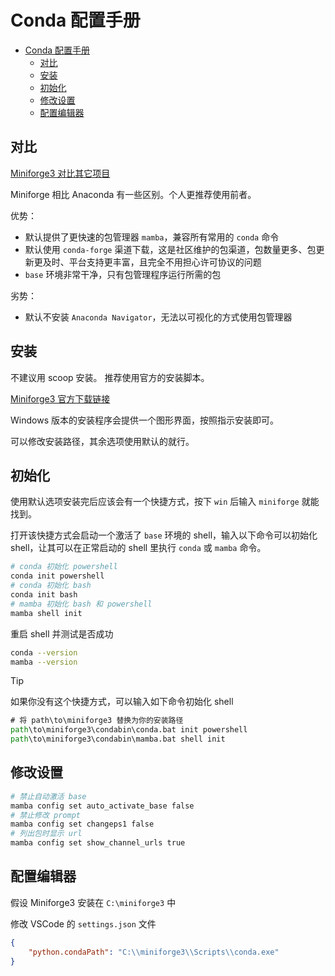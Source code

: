 # Conda 配置手册

- [Conda 配置手册](#conda-配置手册)
  - [对比](#对比)
  - [安装](#安装)
  - [初始化](#初始化)
  - [修改设置](#修改设置)
  - [配置编辑器](#配置编辑器)

## 对比

[Miniforge3 对比其它项目](https://conda-forge.org/docs/user/introduction/)

Miniforge 相比 Anaconda 有一些区别。个人更推荐使用前者。

优势：
  - 默认提供了更快速的包管理器 `mamba`，兼容所有常用的 `conda` 命令
  - 默认使用 `conda-forge` 渠道下载，这是社区维护的包渠道，包数量更多、包更新更及时、平台支持更丰富，且完全不用担心许可协议的问题
  - `base` 环境非常干净，只有包管理程序运行所需的包

劣势：
  - 默认不安装 `Anaconda Navigator`，无法以可视化的方式使用包管理器

## 安装

不建议用 scoop 安装。
推荐使用官方的安装脚本。

[Miniforge3 官方下载链接](https://conda-forge.org/download/)

Windows 版本的安装程序会提供一个图形界面，按照指示安装即可。

可以修改安装路径，其余选项使用默认的就行。

## 初始化

使用默认选项安装完后应该会有一个快捷方式，按下 `win` 后输入 `miniforge` 就能找到。

打开该快捷方式会启动一个激活了 `base` 环境的 shell，输入以下命令可以初始化 shell，让其可以在正常启动的 shell 里执行 `conda` 或 `mamba` 命令。

```sh
# conda 初始化 powershell
conda init powershell
# conda 初始化 bash
conda init bash
# mamba 初始化 bash 和 powershell
mamba shell init
```

重启 shell 并测试是否成功
```sh
conda --version
mamba --version
```

> [!TIP]
> 如果你没有这个快捷方式，可以输入如下命令初始化 shell
>
> ```cmd
> # 将 path\to\miniforge3 替换为你的安装路径
> path\to\miniforge3\condabin\conda.bat init powershell
> path\to\miniforge3\condabin\mamba.bat shell init
> ```

## 修改设置
```sh
# 禁止自动激活 base
mamba config set auto_activate_base false
# 禁止修改 prompt
mamba config set changeps1 false
# 列出包时显示 url
mamba config set show_channel_urls true
```

## 配置编辑器
假设 Miniforge3 安装在 ```C:\miniforge3``` 中

修改 VSCode 的 ```settings.json``` 文件

```json
{
    "python.condaPath": "C:\\miniforge3\\Scripts\\conda.exe"
}
```